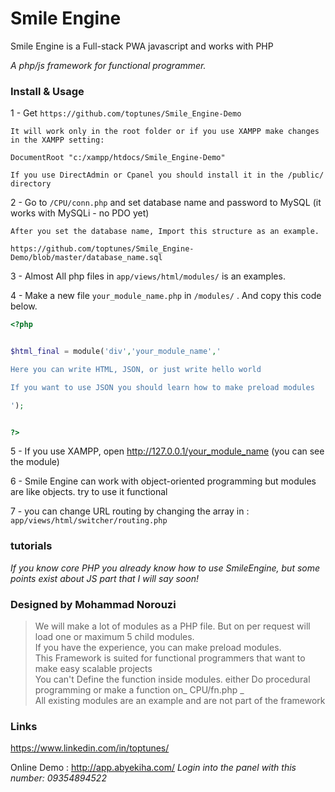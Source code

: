 Smile Engine
=======

Smile Engine is a Full-stack PWA javascript and works with PHP

_A php/js framework for functional programmer._

### Install & Usage


1 - Get ```https://github.com/toptunes/Smile_Engine-Demo```


```
It will work only in the root folder or if you use XAMPP make changes in the XAMPP setting:

DocumentRoot "c:/xampp/htdocs/Smile_Engine-Demo" 

If you use DirectAdmin or Cpanel you should install it in the /public/ directory

```

2 - Go to ```/CPU/conn.php``` and set database name and password to MySQL (it works with MySQLi - no PDO yet)
```
After you set the database name, Import this structure as an example.

https://github.com/toptunes/Smile_Engine-Demo/blob/master/database_name.sql

```

3 - Almost All php files in ```app/views/html/modules/``` is an examples.

4 - Make a new file ```your_module_name.php``` in ```/modules/``` . And copy this code below.

```php
<?php


$html_final = module('div','your_module_name','

Here you can write HTML, JSON, or just write hello world

If you want to use JSON you should learn how to make preload modules

');


?>

```

5 - If you use XAMPP, open http://127.0.0.1/your_module_name (you can see the module)


6 - Smile Engine can work with object-oriented programming but modules are like objects. try to use it functional 

7 - you can change URL routing by changing the array in : ```app/views/html/switcher/routing.php```

### tutorials

_If you know core PHP you already know how to use SmileEngine, but some points exist about JS part that I will say soon!_

### Designed by Mohammad Norouzi

> We will make a lot of modules as a PHP file. But on per request will load one or maximum 5 child modules.  
> If you have the experience, you can make preload modules.  
> This Framework is suited for functional programmers that want to make easy scalable projects  
> You can't Define the function inside modules. either Do procedural programming or make a function on_ CPU/fn.php _  
> All existing modules are an example and are not part of the framework  

### Links

https://www.linkedin.com/in/toptunes/

Online Demo : http://app.abyekiha.com/
_Login into the panel with this number: 09354894522_







